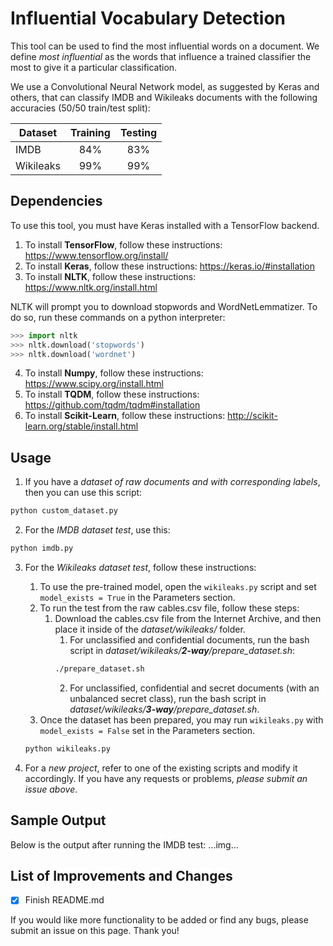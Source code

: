 # Influential Vocabulary Detection
This tool can be used to find the most influential words on a document. We define _most influential_ as the words that influence a trained classifier the most to give it a particular classification.

We use a Convolutional Neural Network model, as suggested by Keras and others, that can classify IMDB and Wikileaks documents with the following accuracies (50/50 train/test split):

| Dataset       | Training | Testing |
| ------------- |:--------:|:-------:|
| IMDB          |      84% |     83% |
| Wikileaks     |      99% |     99% |

## Dependencies
To use this tool, you must have Keras installed with a TensorFlow backend.
1. To install **TensorFlow**, follow these instructions: https://www.tensorflow.org/install/
2. To install **Keras**, follow these instructions: https://keras.io/#installation
3. To install **NLTK**, follow these instructions: https://www.nltk.org/install.html 

NLTK will prompt you to download stopwords and WordNetLemmatizer. To do so, run these commands on a python interpreter:
```python
>>> import nltk
>>> nltk.download('stopwords')
>>> nltk.download('wordnet')
```
4. To install **Numpy**, follow these instructions: https://www.scipy.org/install.html
5. To install **TQDM**, follow these instructions: https://github.com/tqdm/tqdm#installation
6. To install **Scikit-Learn**, follow these instructions: http://scikit-learn.org/stable/install.html


## Usage
1. If you have a _dataset of raw documents and with corresponding labels_, then you can use this script:
```bash
python custom_dataset.py
```

2. For the _IMDB dataset test_, use this:
```bash
python imdb.py
```

3. For the _Wikileaks dataset test_, follow these instructions:
   1. To use the pre-trained model, open the `wikileaks.py` script and set `model_exists = True` in the Parameters section.
   2. To run the test from the raw cables.csv file, follow these steps:
      1. Download the cables.csv file from the Internet Archive, and then place it inside of the _dataset/wikileaks/_ folder.
         1. For unclassified and confidential documents, run the bash script in _dataset/wikileaks/**2-way**/prepare_dataset.sh_:
         ```bash
         ./prepare_dataset.sh
         ```
         2. For unclassified, confidential and secret documents (with an unbalanced secret class), run the bash script in _dataset/wikileaks/**3-way**/prepare_dataset.sh_.
   3. Once the dataset has been prepared, you may run `wikileaks.py` with `model_exists = False` set in the Parameters section.
   ```bash
   python wikileaks.py
   ```

4. For a _new project_, refer to one of the existing scripts and modify it accordingly. If you have any requests or problems, _please submit an issue above_.
  

## Sample Output
Below is the output after running the IMDB test:
...img...

## List of Improvements and Changes
- [x] Finish README.md

If you would like more functionality to be added or find any bugs, please submit an issue on this page. Thank you!
